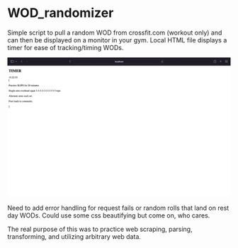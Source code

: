 # WOD_randomizer
Simple script to pull a random WOD from crossfit.com (workout only) and can then be displayed on a monitor in your gym. Local HTML file displays a timer for ease of tracking/timing WODs. 

![alt text](https://github.com/JasonBurnsInfosec/WOD_randomizer/blob/040812102749a0975bd35e6774b5f6510890cd5a/Screen%20Shot%202022-08-14%20at%203.22.55%20PM.png)

Need to add error handling for request fails or random rolls that land on rest day WODs. Could use some css beautifying but come on, who cares. 

The real purpose of this was to practice web scraping, parsing, transforming, and utilizing arbitrary web data. 
